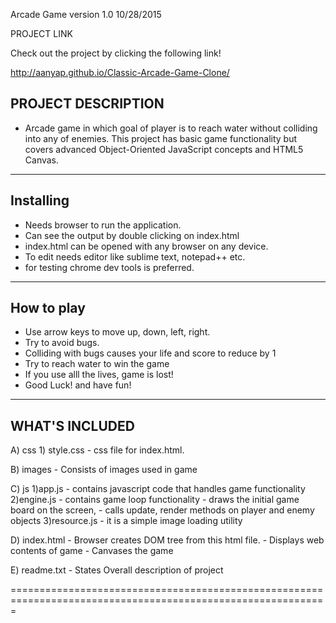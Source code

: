 Arcade Game version 1.0 10/28/2015

PROJECT LINK

Check out the project by clicking the following link!

http://aanyap.github.io/Classic-Arcade-Game-Clone/

PROJECT DESCRIPTION
--------------------

- Arcade game in which  goal of player is to reach water without 	colliding into any of enemies. This project has basic game 	functionality but covers advanced Object-Oriented 	JavaScript concepts and HTML5 Canvas.

--------------------
Installing
--------------------

- Needs browser to run the application.
- Can see the output by double clicking on index.html
- index.html can be opened with any browser on any device.
- To edit needs editor like sublime text, notepad++ etc.
- for testing chrome dev tools is preferred.

----------------------
How to play
----------------------
- Use arrow keys to move up, down, left, right.
- Try to avoid bugs.
- Colliding with bugs causes your life and score to reduce by 1
- Try to reach water to win the game 
- If you use alll the lives, game is lost!
- Good Luck! and have fun!

----------------------
WHAT'S INCLUDED
----------------------

A) css
	1) style.css
		- css file for index.html.

B) images
	- Consists of images used in game

C) js
	1)app.js
		- contains javascript code that handles game functionality
	2)engine.js
		- contains game loop functionality 
		- draws the initial game board on the screen,
		- calls update, render methods on player and enemy objects 
	3)resource.js
		- it is a simple image loading utility

D) index.html
	- Browser creates DOM tree from this html file.
	- Displays web contents of game
	- Canvases the game

E) readme.txt
	- States Overall description of project

=============================================================================================================
